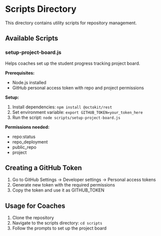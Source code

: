 # Scripts Directory

This directory contains utility scripts for repository management.

## Available Scripts

### setup-project-board.js

Helps coaches set up the student progress tracking project board.

**Prerequisites:**

- Node.js installed
- GitHub personal access token with repo and project permissions

**Setup:**

1. Install dependencies: `npm install @octokit/rest`
2. Set environment variable: `export GITHUB_TOKEN=your_token_here`
3. Run the script: `node scripts/setup-project-board.js`

**Permissions needed:**

- repo:status
- repo_deployment
- public_repo
- project

## Creating a GitHub Token

1. Go to GitHub Settings → Developer settings → Personal access tokens
2. Generate new token with the required permissions
3. Copy the token and use it as GITHUB_TOKEN

## Usage for Coaches

1. Clone the repository
2. Navigate to the scripts directory: `cd scripts`
3. Follow the prompts to set up the project board

